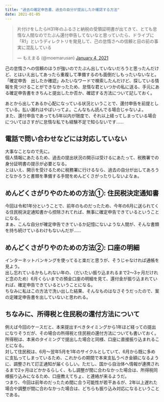 ```yaml
---
title: "過去の確定申告書、過去の自分が提出したか確認する方法"
date: 2021-01-05
---
```


<blockquote class="twitter-tweet"><p lang="ja" dir="ltr">片付けをしたらH31年のふるさと納税の受領証明書が出てきて、とても怠惰な人間なのでたぶん還付申告してないなと思っていたら、ドライブに「R1」というディレクトリを発見して、己の怠惰さへの信頼と目の前の事実に混乱している</p>&mdash; もえまる (@moemarusan) <a href="https://twitter.com/moemarusan/status/1346041044710739971?ref_src=twsrc%5Etfw">January 4, 2021</a></blockquote> <script async src="https://platform.twitter.com/widgets.js" charset="utf-8"></script>

己の怠惰さへの信頼のほうが強いのでたぶん出していないだろうと思ったんだけど、とはいえ出してあったら重複して準備するのも面倒だしもったいないなと。  
「確定申告　出したか確認」みたいなワードで検索したんだけど、探している情報を見つけることができなかったため、怠惰な君といつかの私に送る、手元にある確定申告書をきちんと提出したか否か、確認する方法について記しておく。  

あとから出してあるか心配になっている状況ということで、還付申告を前提としている。払い漏れはやばいってよ。こんなもん読んでる場合じゃないよ。  
また、還付申告であっても5年以内が限度で、それ以上経ってしまっている場合についてはさすがに怠惰な私でも経験不足で知らないです……

## 電話で問い合わせなどには対応していない
大事なことなので先に。  
個人情報にあたるため、過去の提出状況の開示は受けるにあたって、税務署での身分証明書の提示が必要となる。  
とはいえ、開示を受けるために税務署に行けるなら、過去の自分が出してあろうとなかろうと書類を準備する手間をめんどくさがったりしないよなぁ。  

## めんどくさがりやのための方法①: 住民税決定通知書
今回は令和1年分ということで、前年のものだったため、今年の6月に送られてくる住民税決定通知書から控除されてれば、無事に確定申告できているということになる。  
まぁ、こんな自分が確定申告できているか記憶にないような人間が、そんな書類を持ち続けているわけもないんだが……  

## めんどくさがりやのための方法②: 口座の明細
インターネットバンキングを使ってると楽だと思うが、そうじゃなければ通帳を見よう。  
出し忘れているかもしれない年の、（だいたい振り込まれるまで2〜3ヶ月だけれど念のため）6月くらいまでの預金口座の明細を見て、還付金が振り込まれていれば、確定申告できているということになる。  
ちなみに私はこの方法で洗い出した結果、そんなものはなさそうだったので、案の定確定申告書を出していないと思われる。  

## ちなみに、所得税と住民税の還付方法について
例えば今回のケースだと、本来提出すべきタイミングから1年ほど経っての提出になりそうだが、その場合の所得税と住民税の還付方法についても書いておく。  
所得税は、本来のタイミングで提出した場合と同様、口座に直接振り込まれることになる。  
対して住民税は、6月〜翌年5月を1年のサイクルとしていて、6月から既に多めに支払ってしまっているため、これからの期間で本来支払うべき金額になるように、調整されて訂正通知が届くらしい。ただし、国から自治体へ情報が連携されるまで2ヶ月ほどかかるらしく、もし調整が間に合わなかった場合は、所得税同様振り込みになるため、口座教えてちょ、と連絡が来るようだ。  
つまり、今回は前年のだったため間に合う可能性が若干あるが、2年以上遅れた場合や調整が間に合わなかった場合は、どちらも振り込み対応になるということである。  